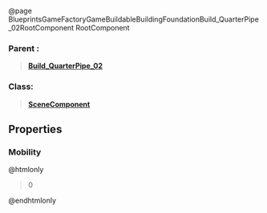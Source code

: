 @page BlueprintsGameFactoryGameBuildableBuildingFoundationBuild_QuarterPipe_02RootComponent RootComponent
### Parent :
<b><a href="_blueprints_game_factory_game_buildable_building_foundation_build__quarter_pipe_02.html"><blockquote>Build_QuarterPipe_02</blockquote></a></b>
### Class:
<b><a href="_class_script_scene_component.html"><blockquote>SceneComponent</blockquote></a></b>
## Properties
### Mobility
@htmlonly
<blockquote>0</blockquote>
@endhtmlonly

